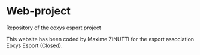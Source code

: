 # Web-project
Repository of the eoxys esport project

This website has been coded by Maxime ZINUTTI for the esport association Eoxys Esport (Closed). 
